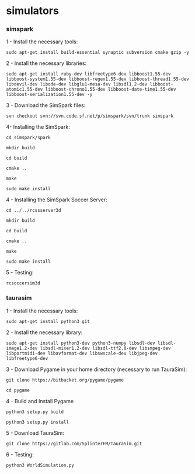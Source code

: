 # simulators

### simspark
 1 - Install the necessary tools: 
 
    sudo apt-get install build-essential synaptic subversion cmake gzip -y
 
 2 - Install the necessary libraries:
 
    sudo apt-get install ruby-dev libfreetype6-dev libboost1.55-dev libboost-system1.55-dev libboost-regex1.55-dev libboost-thread1.55-dev libdevil-dev libode-dev libglu1-mesa-dev libsdl1.2-dev libboost-atomic1.55-dev libboost-chrono1.55-dev libboost-date-time1.55-dev libboost-serialization1.55-dev -y
 
 3 - Download the SimSpark files:
 
    svn checkout svn://svn.code.sf.net/p/simspark/svn/trunk simspark
  
 4- Installing the SimSpark: 
 
    cd simspark/spark
    
    mkdir build
    
    cd build
    
    cmake ..
    
    make
    
    sudo make install

 4 - Installing the SimSpark Soccer Server:
 
    cd ../../rcssserver3d
    
    mkdir build
    
    cd build
    
    cmake ..
    
    make
    
    sudo make install

 5 - Testing:
 
    rcsoccersim3d

### taurasim

 1 - Install the necessary tools:
 
    sudo apt-get install python3 git
 
 2 - Install the necessary library:
 
    sudo apt-get install python3-dev python3-numpy libsdl-dev libsdl-image1.2-dev libsdl-mixer1.2-dev libsdl-ttf2.0-dev libsmpeg-dev libportmidi-dev libavformat-dev libswscale-dev libjpeg-dev libfreetype6-dev

 3 - Download Pygame in your home directory (necessary to run TauraSim):

    git clone https://bitbucket.org/pygame/pygame
    
    cd pygame
 
 4 - Build and Install Pygame
 
    python3 setup.py build
    
    python3 setup.py install
 
 5 - Download TauraSim:

    git clone https://gitlab.com/SplinterFM/TauraSim.git
 
 6 - Testing:
 
    python3 WorldSimulation.py
